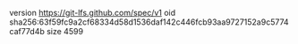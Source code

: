 version https://git-lfs.github.com/spec/v1
oid sha256:63f59fc9a2cf68334d58d1536daf142c446fcb93aa9727152a9c5774caf77d4b
size 4599
